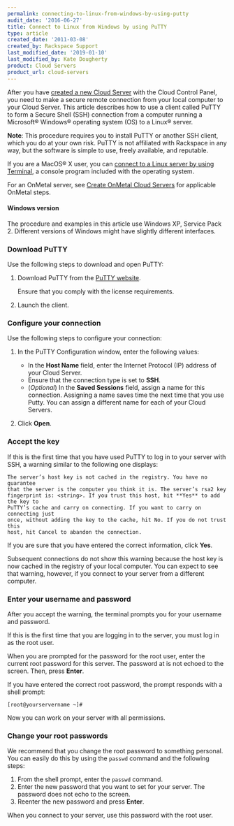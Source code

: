 ```yaml
---
permalink: connecting-to-linux-from-windows-by-using-putty
audit_date: '2016-06-27'
title: Connect to Linux from Windows by using PuTTY
type: article
created_date: '2011-03-08'
created_by: Rackspace Support
last_modified_date: '2019-01-10'
last_modified_by: Kate Dougherty
product: Cloud Servers
product_url: cloud-servers
---
```


After you have [created a new Cloud Server](https://docs-ospc.rackspace.com/support/how-to/cloud-servers/create-a-cloud-server)
with the Cloud Control Panel, you need to make a secure remote
connection from your local computer to your Cloud Server. This article
describes how to use a client called PuTTY to form a Secure Shell (SSH)
connection from a computer running a Microsoft&reg; Windows&reg; operating
system (OS) to a Linux&reg; server.

**Note**: This procedure requires you to install PuTTY or another SSH client,
which you do at your own risk. PuTTY is not affiliated with
Rackspace in any way, but the software is simple to use, freely
available, and reputable.

If you are a MacOS&reg; X user, you can
[connect to a Linux server by using Terminal](https://docs-ospc.rackspace.com/support/how-to/cloud-servers/connecting-to-linux-from-mac-os-x-by-using-terminal),
a console program included with the operating system.

For an OnMetal server, see
[Create OnMetal Cloud Servers](https://docs-ospc.rackspace.com/support/how-to/cloud-servers/create-onmetal-cloud-servers)
for applicable OnMetal steps.

#### Windows version

The procedure and examples in this article use Windows XP, Service Pack 2.
Different versions of Windows might have slightly different interfaces.

### Download PuTTY

Use the following steps to download and open PuTTY:

1. Download PuTTY from the
   [PuTTY website](https://www.chiark.greenend.org.uk/~sgtatham/putty/ "https://www.chiark.greenend.org.uk/~sgtatham/putty/").

   Ensure that you comply with the license requirements.

2. Launch the client.

### Configure your connection

Use the following steps to configure your connection:

1. In the PuTTY Configuration window, enter the following values:

   - In the **Host Name** field, enter the Internet Protocol (IP) address of
     your Cloud Server.
   - Ensure that the connection type is set to **SSH**.
   - (*Optional*) In the **Saved Sessions** field, assign a name for
     this connection. Assigning a name saves time the next time that you use
     Putty. You can assign a different name for each of your Cloud Servers.

2. Click **Open**.

### Accept the key

If this is the first time that you have used PuTTY to log in to your
server with SSH, a warning similar to the following one displays:

    The server’s host key is not cached in the registry. You have no guarantee
    that the server is the computer you think it is. The server’s rsa2 key
    fingerprint is: <string>. If you trust this host, hit **Yes** to add the key to
    PuTTY’s cache and carry on connecting. If you want to carry on connecting just
    once, without adding the key to the cache, hit No. If you do not trust this
    host, hit Cancel to abandon the connection.

If you are sure that you have entered the correct information, click **Yes**.

Subsequent connections do not show this warning because the host key
is now cached in the registry of your local computer. You can expect to
see that warning, however, if you connect to your server from a
different computer.

### Enter your username and password

After you accept the warning, the terminal prompts you for your username
and password.

If this is the first time that you are logging in to the server, you
must log in as the root user.

When you are prompted for the password for the root user, enter the
current root password for this server. The password at is not echoed to the
screen. Then, press **Enter**.

If you have entered the correct root password, the prompt responds with
a shell prompt:

    [root@yourservername ~]#

Now you can work on your server with all permissions.

### Change your root passwords

We recommend that you change the root password to something personal.
You can easily do this by using the `passwd` command and the following steps:

1.  From the shell prompt, enter the `passwd` command.
2.  Enter the new password that you want to set for your server. The
    password does not echo to the screen.
3.  Reenter the new password and press **Enter**.

When you connect to your server, use this password with the root user.
